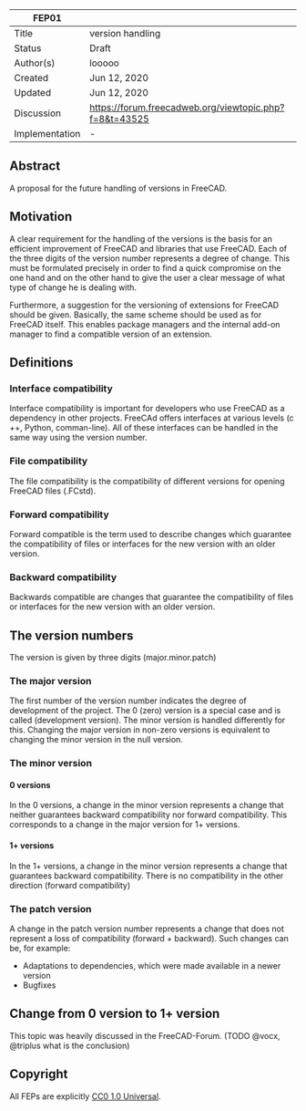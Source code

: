 
| FEP01             |                                                                               |
|-------------------|-------------------------------------------------------------------------------|
| Title             | version handling                                                              |
| Status            | Draft                                                                         |
| Author(s)         | looooo                                                                        |
| Created           | Jun 12, 2020                                                                  |
| Updated           | Jun 12, 2020                                                                  |
| Discussion        | https://forum.freecadweb.org/viewtopic.php?f=8&t=43525                        |
| Implementation    | -                                                                             |


## Abstract

A proposal for the future handling of versions in FreeCAD. 

## Motivation

A clear requirement for the handling of the versions is the basis for an efficient improvement of FreeCAD and libraries that use FreeCAD. Each of the three digits of the version number represents a degree of change. This must be formulated precisely in order to find a quick compromise on the one hand and on the other hand to give the user a clear message of what type of change he is dealing with.

Furthermore, a suggestion for the versioning of extensions for FreeCAD should be given. Basically, the same scheme should be used as for FreeCAD itself. This enables package managers and the internal add-on manager to find a compatible version of an extension.


## Definitions

### Interface compatibility

Interface compatibility is important for developers who use FreeCAD as a dependency in other projects. FreeCAd offers interfaces at various levels (c ++, Python, comman-line). All of these interfaces can be handled in the same way using the version number.

### File compatibility

The file compatibility is the compatibility of different versions for opening FreeCAD files (.FCstd).

### Forward compatibility

Forward compatible is the term used to describe changes which guarantee the compatibility of files or interfaces for the new version with an older version.

### Backward compatibility

Backwards compatible are changes that guarantee the compatibility of files or interfaces for the new version with an older version.

## The version numbers

The version is given by three digits (major.minor.patch)

### The major version

The first number of the version number indicates the degree of development of the project. The 0 (zero) version is a special case and is called (development version). The minor version is handled differently for this. Changing the major version in non-zero versions is equivalent to changing the minor version in the null version.

### The minor version

#### 0 versions

In the 0 versions, a change in the minor version represents a change that neither guarantees backward compatibility nor forward compatibility. This corresponds to a change in the major version for 1+ versions.

#### 1+ versions

In the 1+ versions, a change in the minor version represents a change that guarantees backward compatibility. There is no compatibility in the other direction (forward compatibility)


### The patch version

A change in the patch version number represents a change that does not represent a loss of compatibility (forward + backward). Such changes can be, for example:

- Adaptations to dependencies, which were made available in a newer version
- Bugfixes

## Change from 0 version to 1+ version

This topic was heavily discussed in the FreeCAD-Forum. (TODO @vocx, @triplus what is the conclusion)

## Copyright

All FEPs are explicitly [CC0 1.0 Universal](https://creativecommons.org/publicdomain/zero/1.0/).
